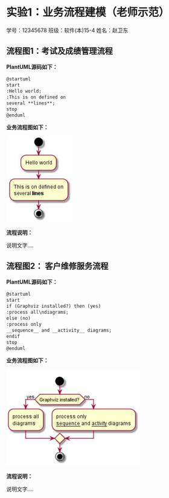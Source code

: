 # 实验1：业务流程建模（老师示范）
学号：12345678  班级：软件(本)15-4  姓名：赵卫东

## 流程图1：考试及成绩管理流程

**PlantUML源码如下：**

``` flow1
@startuml
start
:Hello world;
:This is on defined on
several **lines**;
stop
@enduml
```

**业务流程图如下：**

![flow1](flow1.jpg)

**流程说明：**

说明文字....

## 流程图2： 客户维修服务流程

**PlantUML源码如下：**

``` flow2
@startuml
start
if (Graphviz installed?) then (yes)
:process all\ndiagrams;
else (no)
:process only
__sequence__ and __activity__ diagrams;
endif
stop
@enduml
```

**业务流程图如下：**

![flow2](flow2.jpg)

**流程说明：**

说明文字....